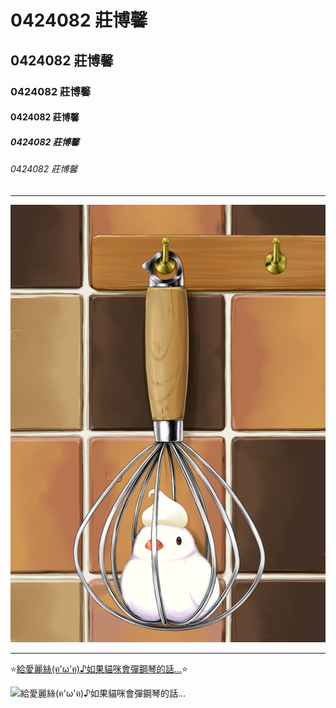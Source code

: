 # 0424082 莊博馨
## 0424082 莊博馨
### 0424082 莊博馨
#### 0424082 莊博馨
##### 0424082 莊博馨
###### 0424082 莊博馨
***
![](35207732.png)
***
:star:[給愛麗絲(ฅ'ω'ฅ)♪如果貓咪會彈鋼琴的話...](https://www.youtube.com/watch?v=IfxxNX5NuUo ):star:

![給愛麗絲(ฅ'ω'ฅ)♪如果貓咪會彈鋼琴的話...](https://img.youtube.com/vi/IfxxNX5NuUo/0.jpg)

